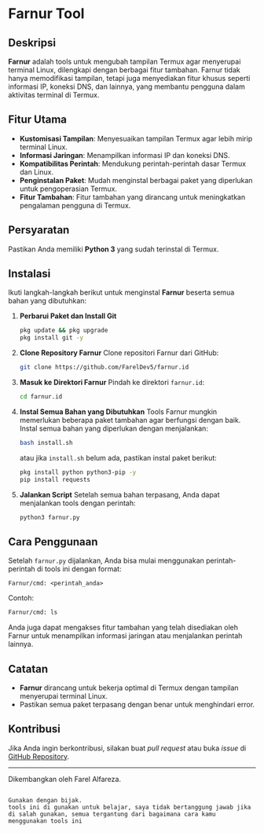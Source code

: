 # Farnur Tool

## Deskripsi
**Farnur** adalah tools untuk mengubah tampilan Termux agar menyerupai terminal Linux, dilengkapi dengan berbagai fitur tambahan. Farnur tidak hanya memodifikasi tampilan, tetapi juga menyediakan fitur khusus seperti informasi IP, koneksi DNS, dan lainnya, yang membantu pengguna dalam aktivitas terminal di Termux.

## Fitur Utama
- **Kustomisasi Tampilan**: Menyesuaikan tampilan Termux agar lebih mirip terminal Linux.
- **Informasi Jaringan**: Menampilkan informasi IP dan koneksi DNS.
- **Kompatibilitas Perintah**: Mendukung perintah-perintah dasar Termux dan Linux.
- **Penginstalan Paket**: Mudah menginstal berbagai paket yang diperlukan untuk pengoperasian Termux.
- **Fitur Tambahan**: Fitur tambahan yang dirancang untuk meningkatkan pengalaman pengguna di Termux.

## Persyaratan
Pastikan Anda memiliki **Python 3** yang sudah terinstal di Termux.

## Instalasi
Ikuti langkah-langkah berikut untuk menginstal **Farnur** beserta semua bahan yang dibutuhkan:

1. **Perbarui Paket dan Install Git**
   ```bash
   pkg update && pkg upgrade
   pkg install git -y
   ```

2. **Clone Repository Farnur**
   Clone repositori Farnur dari GitHub:
   ```bash
   git clone https://github.com/FarelDev5/farnur.id
   ```

3. **Masuk ke Direktori Farnur**
   Pindah ke direktori `farnur.id`:
   ```bash
   cd farnur.id
   ```

4. **Instal Semua Bahan yang Dibutuhkan**
   Tools Farnur mungkin memerlukan beberapa paket tambahan agar berfungsi dengan baik. Instal semua bahan yang diperlukan dengan menjalankan:
   ```bash
   bash install.sh
   ```
   atau jika `install.sh` belum ada, pastikan instal paket berikut:
   ```bash
   pkg install python python3-pip -y
   pip install requests
   ```

5. **Jalankan Script**
   Setelah semua bahan terpasang, Anda dapat menjalankan tools dengan perintah:
   ```bash
   python3 farnur.py
   ```

## Cara Penggunaan
Setelah `farnur.py` dijalankan, Anda bisa mulai menggunakan perintah-perintah di tools ini dengan format:
```
Farnur/cmd: <perintah_anda>
```

Contoh:
```bash
Farnur/cmd: ls
```

Anda juga dapat mengakses fitur tambahan yang telah disediakan oleh Farnur untuk menampilkan informasi jaringan atau menjalankan perintah lainnya.

## Catatan
- **Farnur** dirancang untuk bekerja optimal di Termux dengan tampilan menyerupai terminal Linux.
- Pastikan semua paket terpasang dengan benar untuk menghindari error.

## Kontribusi
Jika Anda ingin berkontribusi, silakan buat *pull request* atau buka *issue* di [GitHub Repository](https://github.com/FarelDev5/farnur.id).

---

Dikembangkan oleh Farel Alfareza.
```

Gunakan dengan bijak.
tools ini di gunakan untuk belajar, saya tidak bertanggung jawab jika di salah gunakan, semua tergantung dari bagaimana cara kamu menggunakan tools ini
